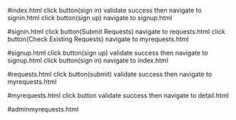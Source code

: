 #index.html
click button(sign in) validate success then navigate to signin.html
click button(sign up) navigate to signup.html

#signin.html
click button(Submit Requests) navigate to requests.html
click button(Check Existing Requests) navigate to myrequests.html

#signup.html
click button(sign up) validate success then  navigate to signup.html
click button(sign in) navigate to index.html

#requests.html
click button(submit) validate success then  navigate to myrequests.html

#myrequests.html
click button validate success then  navigate to detail.html

#adminmyrequests.html